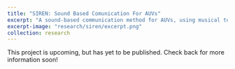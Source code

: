 ```yaml
---
title: "SIREN: Sound Based Comunication For AUVs"
excerpt: "A sound-based communication method for AUVs, using musical tones and synthesized speech."
excerpt-image: "research/siren/excerpt.png"
collection: research
---
```

This project is upcoming, but has yet to be published. Check back for more information soon!
